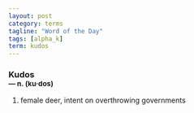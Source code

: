 ```yaml
---
layout: post
category: terms
tagline: "Word of the Day"
tags: [alpha_k]
term: kudos
---
```


<h3>Kudos<br/> <small>&mdash; n. (ku<span>&middot;</span>dos)</small></h3>
<p><ol>
<li>female deer, intent on overthrowing governments</li>
</ol></p>
